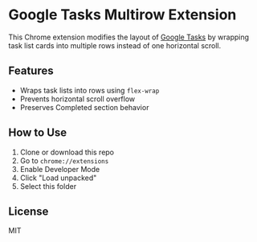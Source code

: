 # Google Tasks Multirow Extension

This Chrome extension modifies the layout of [Google Tasks](https://tasks.google.com) by wrapping task list cards into multiple rows instead of one horizontal scroll.

## Features
- Wraps task lists into rows using `flex-wrap`
- Prevents horizontal scroll overflow
- Preserves Completed section behavior

## How to Use
1. Clone or download this repo
2. Go to `chrome://extensions`
3. Enable Developer Mode
4. Click "Load unpacked"
5. Select this folder

## License
MIT

